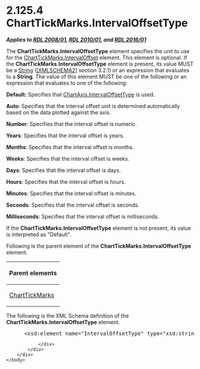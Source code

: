 <html dir="LTR" xmlns:mshelp="http://msdn.microsoft.com/mshelp" xmlns:ddue="http://ddue.schemas.microsoft.com/authoring/2003/5" xmlns:xlink="http://www.w3.org/1999/xlink" xmlns:tool="http://www.microsoft.com/tooltip">
    <head>
        <meta http-equiv="Content-Type" content="text/html; CHARSET=utf-8"></meta>
        <meta name="save" content="history"></meta>
        <title>2.125.4 ChartTickMarks.IntervalOffsetType</title>
        <xml>
            <mshelp:toctitle title="2.125.4 ChartTickMarks.IntervalOffsetType"></mshelp:toctitle>
            <mshelp:rltitle title="[MS-RDL]: ChartTickMarks.IntervalOffsetType"></mshelp:rltitle>
            <mshelp:keyword index="A" term="b47590de-b7f2-4bb2-9190-543170453a93"></mshelp:keyword>
            <mshelp:attr name="DCSext.ContentType" value="open specification"></mshelp:attr>
            <mshelp:attr name="AssetID" value="b47590de-b7f2-4bb2-9190-543170453a93"></mshelp:attr>
            <mshelp:attr name="TopicType" value="kbRef"></mshelp:attr>
            <mshelp:attr name="DCSext.Title" value="[MS-RDL]: ChartTickMarks.IntervalOffsetType" />
        </xml>
    </head>
    <body>
        <div id="header">
            <h1 class="heading">2.125.4 ChartTickMarks.IntervalOffsetType</h1>
        </div>
        <div id="mainSection">
            <div id="mainBody">
                <div id="allHistory" class="saveHistory"></div>
                <div id="sectionSection0" class="section" name="collapseableSection">
                    

<p><b><i>Applies to </i></b><a href="1e855f94-4617-47e4-b89e-0856c6cb420f.htm"><b><i>RDL 2008/01</i></b></a><b><i>,
</i></b><a href="3428e690-a348-4ec7-8a6a-8efb42d2cdee.htm"><b><i>RDL 2010/01</i></b></a><b><i>,
and </i></b><a href="52ce3983-2bfc-4e72-9359-42aaf5fe4509.htm"><b><i>RDL 2016/01</i></b></a></p>

<p>The <b>ChartTickMarks.IntervalOffsetType</b> element
specifies the unit to use for the <a href="2ac8efa2-11db-4e03-ae51-ef3b98cb70b5.htm">ChartTickMarks.IntervalOffset</a>
element. This element is optional. If the <b>ChartTickMarks.IntervalOffsetType</b>
element is present, its value MUST be a <a href="1ed81ef3-a683-45e3-aaad-bd2bbe71bc3d.htm">String</a> (<a href="https://go.microsoft.com/fwlink/?LinkId=90610">[XMLSCHEMA2]</a> section
3.2.1) or an expression that evaluates to a <b>String</b>. The value of this
element MUST be one of the following or an expression that evaluates to one of
the following:</p>

<p><b>Default:</b> Specifies that <a href="78f49184-e4b5-495b-acb9-244c9cb2e62e.htm">ChartAxis.IntervalOffsetType</a>
is used.</p>

<p><b>Auto</b>: Specifies that the interval offset unit
is determined automatically based on the data plotted against the axis.</p>

<p><b>Number</b>: Specifies that the interval offset is
numeric.</p>

<p><b>Years</b>: Specifies that the interval offset is
years.</p>

<p><b>Months</b>: Specifies that the interval offset is
months.</p>

<p><b>Weeks</b>: Specifies that the interval offset is
weeks.</p>

<p><b>Days</b>: Specifies that the interval offset is
days.</p>

<p><b>Hours</b>: Specifies that the interval offset is
hours.</p>

<p><b>Minutes</b>: Specifies that the interval offset is
minutes.</p>

<p><b>Seconds</b>: Specifies that the interval offset is
seconds.</p>

<p><b>Milliseconds</b>: Specifies that the interval
offset is milliseconds.</p>

<p>If the <b>ChartTickMarks.IntervalOffsetType</b> element is
not present, its value is interpreted as &quot;Default&quot;.</p>

<p>Following is the parent element of the <b>ChartTickMarks.IntervalOffsetType</b>
element.</p>

<table>
 <thead>
  <tr>
   <th>
   <p>Parent elements</p>
   </th>
  </tr>
 </thead>
 <tr>
  <td>
  <p><a href="acde02e3-0fb1-492e-b97a-bf1b99b50c3d.htm">ChartTickMarks</a></p>
  </td>
 </tr>
</table>

<p>The following is the XML Schema definition of the <b>ChartTickMarks.IntervalOffsetType</b>
element.</p>

<dl>
<dd>
<div><pre> &lt;xsd:element name=&quot;IntervalOffsetType&quot; type=&quot;xsd:string&quot; minOccurs=&quot;0&quot; /&gt;
</pre></div>
</dd></dl>


                </div>
            </div>
        </div>
    </body>
</html>
